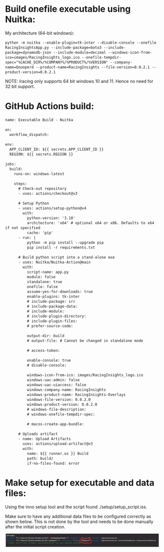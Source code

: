# Build onefile executable using Nuitka:
My architecture (64-bit windows):
```
python -m nuitka --enable-plugin=tk-inter --disable-console --onefile RacingInsightsApp.py --include-package=boto3 --include-package=dynamodb-json --include-module=decimal --windows-icon-from-ico=images/RacingInsights_logo.ico --onefile-tempdir-spec="%CACHE_DIR%/%COMPANY%/%PRODUCT%/%VERSION" --company-name=Qnooperd --product-name=RacingInsights --file-version=0.0.2.1 --product-version=0.0.2.1
```

NOTE: Iracing only supports 64 bit windows 10 and 11. Hence no need for 32 bit support.

# GitHub Actions build:
```
name: Executable Build - Nuitka

on:
  workflow_dispatch:

env:
  APP_CLIENT_ID: ${{ secrets.APP_CLIENT_ID }}
  REGION: ${{ secrets.REGION }}

jobs:
  build:
    runs-on: windows-latest

    steps:
      # Check-out repository
      - uses: actions/checkout@v3
      
      # Setup Python
      - uses: actions/setup-python@v4
        with:
          python-version: '3.10'
          architecture: 'x64' # optional x64 or x86. Defaults to x64 if not specified
          cache: 'pip'
      - run: |
          python -m pip install --upgrade pip
          pip install -r requirements.txt

      # Build python script into a stand-alone exe
      - uses: Nuitka/Nuitka-Action@main
        with:
          script-name: app.py
          module: false
          standalone: true
          onefile: false
          assume-yes-for-downloads: true
          enable-plugins: tk-inter
          # include-package: src
          # include-package-data:
          # include-module:
          # include-plugin-directory:
          # include-plugin-files:
          # prefer-source-code:

          output-dir: build
          # output-file: # Cannot be changed in standalone mode

          # access-token:

          enable-console: true
          # disable-console:

          windows-icon-from-ico: images/RacingInsights_logo.ico
          windows-uac-admin: false
          windows-uac-uiaccess: false
          windows-company-name: RacingInsights
          windows-product-name: RacingInsights-Overlays
          windows-file-version: 0.0.2.0
          windows-product-version: 0.0.2.0
          # windows-file-description:
          # windows-onefile-tempdir-spec:

          # macos-create-app-bundle:

      # Uploads artifact
      - name: Upload Artifacts
        uses: actions/upload-artifact@v3
        with:
          name: ${{ runner.os }} Build
          path: build/
          if-no-files-found: error
```

# Make setup for executable and data files:
Using the inno setup tool and the script found ./setup/setup_script.iss.

Make sure to have any additional data files to be configured correctly as shown below. 
This is not done by the tool and needs to be done manually after the initial script creation.
<div align="center">
  <a href="">
    <img src="docs/guides/screenshots/setup_configuration_change.png" width="500" height=auto>
  </a>
</div>